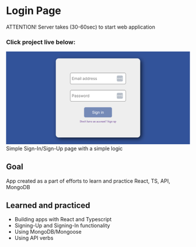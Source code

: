 # Login Page
ATTENTION! Server takes (30-60sec) to start web application
### Click project live below:
[![Login Page cover](https://raw.githubusercontent.com/will-s-205/will-s-205.github.io/main/fcc-portfolio/img/2023-07-02%20login.jpg)](https://login.rigo205.repl.co/)
Simple Sign-In/Sign-Up page with a simple logic
## Goal
App created as a part of efforts to learn and practice React, TS, API, MongoDB
## Learned and practiced
* Building apps with React and Typescript
* Signing-Up and Signing-In functionality
* Using MongoDB/Mongoose
* Using API verbs
